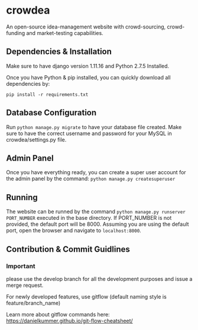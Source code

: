# crowdea
An open-source idea-management website with crowd-sourcing, crowd-funding and market-testing capabilities.

## Dependencies & Installation
Make sure to have django version 1.11.16  and Python 2.7.5 Installed. 

Once you have Python & pip installed, you can quickly download all dependencies by:

```pip install -r requirements.txt```

## Database Configuration

Run ```python manage.py migrate``` to have your database file created. Make sure to have the correct username and password for your MySQL in crowdea/settings.py file.

## Admin Panel
Once you have everything ready, you can create a super user account for the admin panel by the command: ```python manage.py createsuperuser```

## Running 
The website can be runned by the command ```python manage.py runserver PORT_NUMBER``` executed in the base directory. If PORT_NUMBER is not provided, the default port will be 8000. Assuming you are using the default port, open the browser and navigate to ```localhost:8000```.

## Contribution & Commit Guidlines
### Important
please use the develop branch for all the development purposes and issue a merge request.

For newly developed features, use gitflow (default naming style is feature/branch_name)

Learn more about gitflow commands here: https://danielkummer.github.io/git-flow-cheatsheet/